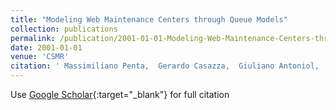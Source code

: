 ```yaml
---
title: "Modeling Web Maintenance Centers through Queue Models"
collection: publications
permalink: /publication/2001-01-01-Modeling-Web-Maintenance-Centers-through-Queue-Models
date: 2001-01-01
venue: 'CSMR'
citation: ' Massimiliano Penta,  Gerardo Casazza,  Giuliano Antoniol,  Ettore Merlo, &quot;Modeling Web Maintenance Centers through Queue Models.&quot; CSMR, 2001.'
---
```

Use [Google Scholar](https://scholar.google.com/scholar?q=Modeling+Web+Maintenance+Centers+through+Queue+Models){:target="_blank"} for full citation